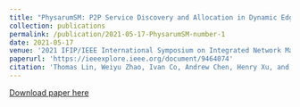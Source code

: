 ```yaml
---
title: "PhysarumSM: P2P Service Discovery and Allocation in Dynamic Edge Networks"
collection: publications
permalink: /publication/2021-05-17-PhysarumSM-number-1
date: 2021-05-17
venue: '2021 IFIP/IEEE International Symposium on Integrated Network Management (IM)'
paperurl: 'https://ieeexplore.ieee.org/document/9464074'
citation: 'Thomas Lin, Weiyu Zhao, Ivan Co, Andrew Chen, Henry Xu, and Alberto Leon-Garcia'
---
```


[Download paper here](https://ieeexplore.ieee.org/document/9464074)
